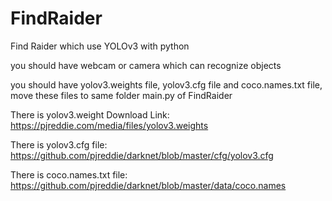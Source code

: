# FindRaider
Find Raider which use YOLOv3 with python

you should have webcam or camera which can recognize objects

you should have yolov3.weights file, yolov3.cfg file and coco.names.txt file, move these files to same folder main.py of FindRaider

There is yolov3.weight Download Link:
https://pjreddie.com/media/files/yolov3.weights

There is yolov3.cfg file:
https://github.com/pjreddie/darknet/blob/master/cfg/yolov3.cfg

There is coco.names.txt file:
https://github.com/pjreddie/darknet/blob/master/data/coco.names
